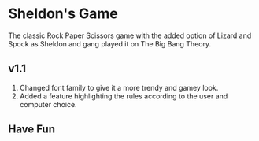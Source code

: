 # Sheldon's Game
The classic Rock Paper Scissors game with the added option of Lizard and Spock as Sheldon and gang played it on The Big Bang Theory.

## v1.1
1. Changed font family to give it a more trendy and gamey look.
2. Added a feature highlighting the rules according to the user and computer choice.

## Have Fun
